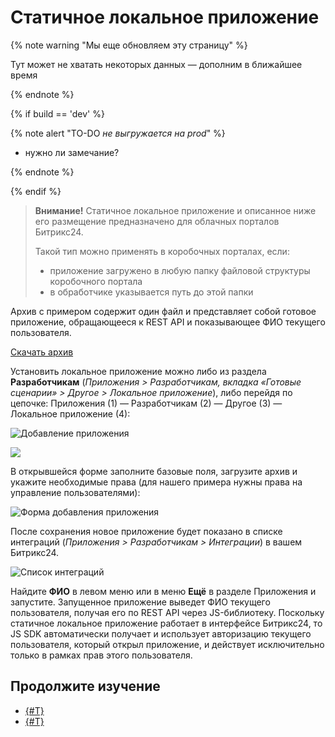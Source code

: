 # Статичное локальное приложение

{% note warning "Мы еще обновляем эту страницу" %}

Тут может не хватать некоторых данных — дополним в ближайшее время

{% endnote %}

{% if build == 'dev' %}

{% note alert "TO-DO _не выгружается на prod_" %}

- нужно ли замечание?

{% endnote %}

{% endif %}

> **Внимание!** Статичное локальное приложение и описанное ниже его размещение предназначено для облачных порталов Битрикс24.
> 
> Такой тип можно применять в коробочных порталах, если:
> - приложение загружено в любую папку файловой структуры коробочного портала
> - в обработчике указывается путь до этой папки

Архив с примером содержит один файл и представляет собой готовое приложение, обращающееся к REST API и показывающее ФИО текущего пользователя.

[Скачать архив](https://bitrixsoft.com/docs/marketplace-and-apps24/index.html.zip)

Установить локальное приложение можно либо из раздела **Разработчикам** (*Приложения > Разработчикам, вкладка «Готовые сценарии» > Другое > Локальное приложение*), либо перейдя по цепочке: Приложения (1) — Разработчикам (2) — Другое (3) — Локальное приложение (4):

![Добавление приложения](./_images/local_add_sm.png)

![](./_images/local_add_4.png)

В открывшейся форме заполните базовые поля, загрузите архив и укажите необходимые права (для нашего примера нужны права на управление пользователями):

![Форма добавления приложения](./_images/static-local-added_new.png)

После сохранения новое приложение будет показано в списке интеграций (*Приложения > Разработчикам > Интеграции*) в вашем Битрикс24.

![Список интеграций](./_images/static-local-added_list.png) 

Найдите **ФИО** в левом меню или в меню **Ещё** в разделе Приложения и запустите. Запущенное приложение выведет ФИО текущего пользователя, получая его по REST API через JS-библиотеку. Поскольку статичное локальное приложение работает в интерфейсе Битрикс24, то JS SDK автоматически получает и использует авторизацию текущего пользователя, который открыл приложение, и действует исключительно только в рамках прав этого пользователя. 

## Продолжите изучение

- [{#T}](serverside-local-app-with-ui.md)
- [{#T}](serverside-local-app-with-no-ui.md)
